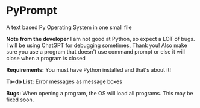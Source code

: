# PyPrompt
A text based Py Operating System in one small file

**Note from the developer**
I am not good at Python, so expect a LOT of bugs. I will be using ChatGPT for debugging sometimes, Thank you! Also make sure you use a program that doesn't use command prompt or else it will close when a program is closed

**Requirements:**
You must have Python installed and that's about it!

**To-do List:**
Error messages as message boxes

**Bugs:**
When opening a program, the OS will load all programs. This may be fixed soon.
